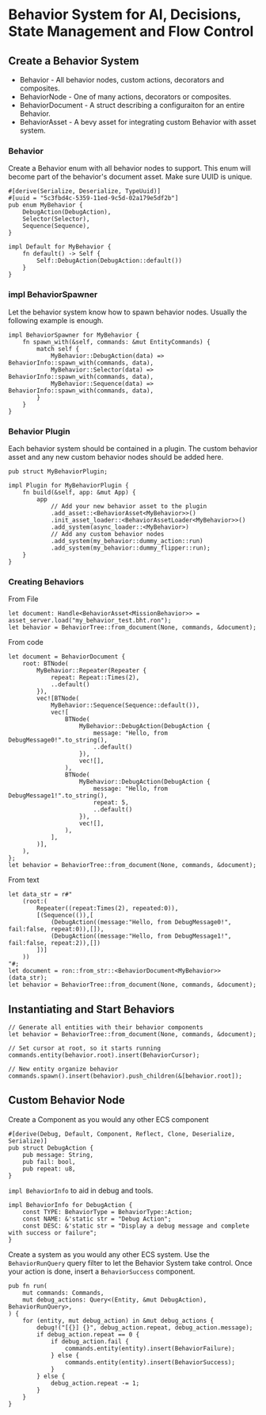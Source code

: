 # Behavior System for AI, Decisions, State Management and Flow Control

## Create a Behavior System

- Behavior - All behavior nodes, custom actions, decorators and composites.
- BehaviorNode - One of many actions, decorators or composites.
- BehaviorDocument - A struct describing a configuraiton for an entire Behavior.
- BehaviorAsset - A bevy asset for integrating custom Behavior with asset system.

### Behavior
Create a Behavior enum with all behavior nodes to support. This enum will become part of the behavior's document asset. Make sure UUID is unique.

```
#[derive(Serialize, Deserialize, TypeUuid)]
#[uuid = "5c3fbd4c-5359-11ed-9c5d-02a179e5df2b"]
pub enum MyBehavior {
    DebugAction(DebugAction),
    Selector(Selector),
    Sequence(Sequence),
}

impl Default for MyBehavior {
    fn default() -> Self {
        Self::DebugAction(DebugAction::default())
    }
}
```

### impl BehaviorSpawner
Let the behavior system know how to spawn behavior nodes. Usually the following example is enough.

```
impl BehaviorSpawner for MyBehavior {
    fn spawn_with(&self, commands: &mut EntityCommands) {
        match self {
            MyBehavior::DebugAction(data) => BehaviorInfo::spawn_with(commands, data),
            MyBehavior::Selector(data) => BehaviorInfo::spawn_with(commands, data),
            MyBehavior::Sequence(data) => BehaviorInfo::spawn_with(commands, data),
        }
    }
}
```

### Behavior Plugin
Each behavior system should be contained in a plugin. The custom behavior asset and any new custom behavior nodes should be added here.

```
pub struct MyBehaviorPlugin;

impl Plugin for MyBehaviorPlugin {
    fn build(&self, app: &mut App) {
        app
            // Add your new behavior asset to the plugin
            .add_asset::<BehaviorAsset<MyBehavior>>()
            .init_asset_loader::<BehaviorAssetLoader<MyBehavior>>()
            .add_system(async_loader::<MyBehavior>)
            // Add any custom behavior nodes 
            .add_system(my_behavior::dummy_action::run)
            .add_system(my_behavior::dummy_flipper::run);
    }
}
```

### Creating Behaviors

From File
```
let document: Handle<BehaviorAsset<MissionBehavior>> = asset_server.load("my_behavior_test.bht.ron");
let behavior = BehaviorTree::from_document(None, commands, &document);
```

From code
```
let document = BehaviorDocument {
    root: BTNode(
        MyBehavior::Repeater(Repeater {
            repeat: Repeat::Times(2),
            ..default()
        }),
        vec![BTNode(
            MyBehavior::Sequence(Sequence::default()),
            vec![
                BTNode(
                    MyBehavior::DebugAction(DebugAction {
                        message: "Hello, from DebugMessage0!".to_string(),
                        ..default()
                    }),
                    vec![],
                ),
                BTNode(
                    MyBehavior::DebugAction(DebugAction {
                        message: "Hello, from DebugMessage1!".to_string(),
                        repeat: 5,
                        ..default()
                    }),
                    vec![],
                ),
            ],
        )],
    ),
};
let behavior = BehaviorTree::from_document(None, commands, &document);
```

From text
```
let data_str = r#"
    (root:(
        Repeater((repeat:Times(2), repeated:0)),
        [(Sequence(()),[
            (DebugAction((message:"Hello, from DebugMessage0!", fail:false, repeat:0)),[]),
            (DebugAction((message:"Hello, from DebugMessage1!", fail:false, repeat:2)),[])
        ])]
    ))
"#;
let document = ron::from_str::<BehaviorDocument<MyBehavior>>(data_str);
let behavior = BehaviorTree::from_document(None, commands, &document);
```


## Instantiating and Start Behaviors
```
// Generate all entities with their behavior components
let behavior = BehaviorTree::from_document(None, commands, &document);

// Set cursor at root, so it starts running
commands.entity(behavior.root).insert(BehaviorCursor);

// New entity organize behavior
commands.spawn().insert(behavior).push_children(&[behavior.root]);
```

## Custom Behavior Node
Create a Component as you would any other ECS component

```
#[derive(Debug, Default, Component, Reflect, Clone, Deserialize, Serialize)]
pub struct DebugAction {
    pub message: String,
    pub fail: bool,
    pub repeat: u8,
}
```

`impl BehaviorInfo` to aid in debug and tools.
```
impl BehaviorInfo for DebugAction {
    const TYPE: BehaviorType = BehaviorType::Action;
    const NAME: &'static str = "Debug Action";
    const DESC: &'static str = "Display a debug message and complete with success or failure";
}
```

Create a system as you would any other ECS system. Use the `BehaviorRunQuery` query filter to let the Behavior System take control. Once your action is done, insert a `BehaviorSuccess` component.
```
pub fn run(
    mut commands: Commands,
    mut debug_actions: Query<(Entity, &mut DebugAction), BehaviorRunQuery>,
) {
    for (entity, mut debug_action) in &mut debug_actions {
        debug!("[{}] {}", debug_action.repeat, debug_action.message);
        if debug_action.repeat == 0 {
            if debug_action.fail {
                commands.entity(entity).insert(BehaviorFailure);
            } else {
                commands.entity(entity).insert(BehaviorSuccess);
            }
        } else {
            debug_action.repeat -= 1;
        }
    }
}
```